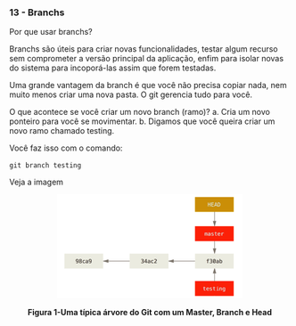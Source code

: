 ### 13 - Branchs

Por que usar branchs?

Branchs são úteis para criar novas funcionalidades, testar algum recurso sem comprometer a versão principal da aplicação, enfim para isolar novas <features> do sistema para incoporá-las assim que forem testadas.

Uma grande vantagem da branch é que você não precisa copiar nada, nem muito menos criar uma nova pasta. O git gerencia tudo para você.

O que acontece se você criar um novo branch (ramo)? 
    a. Cria um novo ponteiro para você se movimentar. 
    b. Digamos que você queira criar um novo ramo chamado testing. 
    
Você faz isso com o comando:
```
git branch testing
```
Veja a imagem 

<p align="center">
  <img src="../imagens/Branch.png" alt="Uma típica árvore do Git com um Master, Branch e Head">
</p>
<p align="center">
   <strong>Figura 1-Uma típica árvore do Git com um Master, Branch e Head</strong> 
</p>
